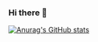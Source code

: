### Hi there 👋

<!--
**comu2e/comu2e** is a ✨ _special_ ✨ repository because its `README.md` (this file) appears on your GitHub profile.


-->
[![Anurag's GitHub stats](https://github-readme-stats.vercel.app/api?username=comu2e)](https://github.com/anuraghazra/github-readme-stats)
